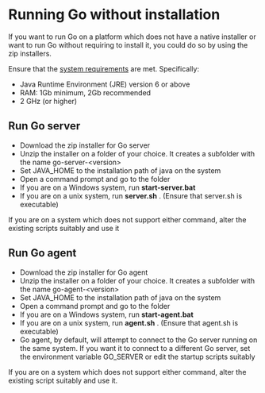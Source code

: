 # Running Go without installation

If you want to run Go on a platform which does not have a native installer or want to run Go without requiring to install it, you could do so by using the zip installers.

Ensure that the [system requirements](system_requirements.html) are met. Specifically:

-   Java Runtime Environment (JRE) version 6 or above
-   RAM: 1Gb minimum, 2Gb recommended
-   2 GHz (or higher)

## Run Go server

-   Download the zip installer for Go server
-   Unzip the installer on a folder of your choice. It creates a subfolder with the name go-server-\<version\>
-   Set JAVA\_HOME to the installation path of java on the system
-   Open a command prompt and go to the folder
-   If you are on a Windows system, run **start-server.bat**
-   If you are on a unix system, run **server.sh** . (Ensure that server.sh is executable)

If you are on a system which does not support either command, alter the existing scripts suitably and use it

## Run Go agent

-   Download the zip installer for Go agent
-   Unzip the installer on a folder of your choice. It creates a subfolder with the name go-agent-\<version\>
-   Set JAVA\_HOME to the installation path of java on the system
-   Open a command prompt and go to the folder
-   If you are on a Windows system, run **start-agent.bat**
-   If you are on a unix system, run **agent.sh** . (Ensure that agent.sh is executable)
-   Go agent, by default, will attempt to connect to the Go server running on the same system. If you want it to connect to a different Go server, set the environment variable GO\_SERVER or edit the startup scripts suitably

If you are on a system which does not support either command, alter the existing script suitably and use it.